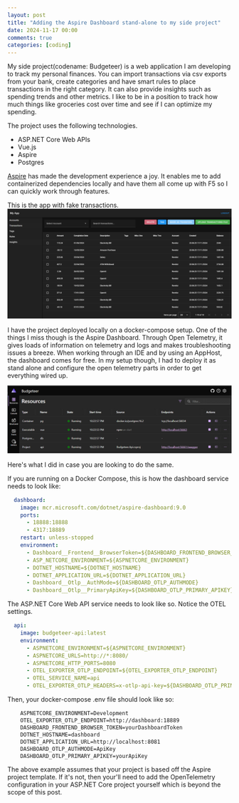 ```yaml
---
layout: post
title: "Adding the Aspire Dashboard stand-alone to my side project"
date: 2024-11-17 00:00
comments: true
categories: [coding]
---
```


My side project(codename: Budgeteer) is a web application I am developing to track my personal finances. You can import transactions via csv exports from your bank, create categories and have smart rules to place transactions in the right category. It can also provide insights such as spending trends and other metrics. I like to be in a position to track how much things like groceries cost over time and see if I can optimize my spending.

The project uses the following technologies.
- ASP.NET Core Web APIs
- Vue.js
- Aspire
- Postgres

[Aspire](https://learn.microsoft.com/en-us/dotnet/aspire/get-started/aspire-overview) has made the development experience a joy. It enables me to add containerized dependencies locally and have them all come up with F5 so I can quickly work through features.

This is the app with fake transactions.
![Budgeteer Sample](/images/posts/aspire-dashboard-standalone/image.png)

I have the project deployed locally on a docker-compose setup. One of the things I miss though is the Aspire Dashboard. Through Open Telemetry, it gives loads of information on telemetry and logs and makes troubleshooting issues a breeze. When working through an IDE and by using an AppHost, the dashboard comes for free. In my setup though, I had to deploy it as stand alone and configure the open telemetry parts in order to get everything wired up.

![Aspire Dashboard](/images/posts/aspire-dashboard-standalone/budgeteer-aspire-dashboard.png)

Here's what I did in case you are looking to do the same.

If you are running on a Docker Compose, this is how the dashboard service needs to look like:

```yaml
  dashboard:
    image: mcr.microsoft.com/dotnet/aspire-dashboard:9.0
    ports:
      - 18888:18888
      - 4317:18889
    restart: unless-stopped
    environment:
      - Dashboard__Frontend__BrowserToken=${DASHBOARD_FRONTEND_BROWSER_TOKEN}
      - ASP_NETCORE_ENVIRONMENT=${ASPNETCORE_ENVIRONMENT}
      - DOTNET_HOSTNAME=${DOTNET_HOSTNAME}
      - DOTNET_APPLICATION_URL=${DOTNET_APPLICATION_URL}
      - Dashboard__Otlp__AuthMode=${DASHBOARD_OTLP_AUTHMODE}
      - Dashboard__Otlp__PrimaryApiKey=${DASHBOARD_OTLP_PRIMARY_APIKEY}
```
The ASP.NET Core Web API service needs to look like so.
Notice the OTEL settings.

```yaml
  api:
    image: budgeteer-api:latest
    environment:
      - ASPNETCORE_ENVIRONMENT=${ASPNETCORE_ENVIRONMENT}
      - ASPNETCORE_URLS=http://*:8080/
      - ASPNETCORE_HTTP_PORTS=8080
      - OTEL_EXPORTER_OTLP_ENDPOINT=${OTEL_EXPORTER_OTLP_ENDPOINT}
      - OTEL_SERVICE_NAME=api
      - OTEL_EXPORTER_OTLP_HEADERS=x-otlp-api-key=${DASHBOARD_OTLP_PRIMARY_APIKEY}
```
Then, your docker-compose .env file should look like so:
```
    ASPNETCORE_ENVIRONMENT=Development
    OTEL_EXPORTER_OTLP_ENDPOINT=http://dashboard:18889
    DASHBOARD_FRONTEND_BROWSER_TOKEN=yourDashboardToken
    DOTNET_HOSTNAME=dashboard
    DOTNET_APPLICATION_URL=http://localhost:8081
    DASHBOARD_OTLP_AUTHMODE=ApiKey
    DASHBOARD_OTLP_PRIMARY_APIKEY=yourApiKey
```

The above example assumes that your project is based off the Aspire project template. If it's not, then your'll need to add the OpenTelemetry configuration in your ASP.NET Core project yourself which is beyond the scope of this post.
